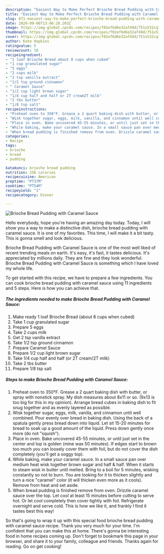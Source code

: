```yaml
---
description: "Easiest Way to Make Perfect Brioche Bread Pudding with Caramel Sauce"
title: "Easiest Way to Make Perfect Brioche Bread Pudding with Caramel Sauce"
slug: 671-easiest-way-to-make-perfect-brioche-bread-pudding-with-caramel-sauce
date: 2020-09-06T13:46:28.263Z
image: https://img-global.cpcdn.com/recipes/f02ef6d6e32af49d/751x532cq70/brioche-bread-pudding-with-caramel-sauce-recipe-main-photo.jpg
thumbnail: https://img-global.cpcdn.com/recipes/f02ef6d6e32af49d/751x532cq70/brioche-bread-pudding-with-caramel-sauce-recipe-main-photo.jpg
cover: https://img-global.cpcdn.com/recipes/f02ef6d6e32af49d/751x532cq70/brioche-bread-pudding-with-caramel-sauce-recipe-main-photo.jpg
author: Kate Hopkins
ratingvalue: 5
reviewcount: 10
recipeingredient:
- "1 loaf Brioche Bread about 8 cups when cubed"
- "1 cup granulated sugar"
- "5 eggs"
- "2 cups milk"
- "2 tsp vanilla extract"
- "1/2 tsp ground cinnamon"
- " Caramel Sauce"
- "1/2 cup light brown sugar"
- "1/4 cup half and half or 2T cream2T milk"
- "2 tbs butter"
- "1/8 tsp salt"
recipeinstructions:
- "Preheat oven to 350°F. Grease a 2 quart baking dish with butter, or spray with nonstick spray. My dish measures about 8x11 or so. (9x13 is too big for this in my opinion). Arrange bread cubes in baking dish to fit snug together and as evenly layered as possible."
- "Wisk together sugar, eggs, milk, vanilla, and cinnamon until well combined. Pour evenly over bread in baking dish. Using the back of a spatula gently press bread down into liquid. Let sit 15-20 minutes for bread to soak up a good amount of the liquid. Press down gently once more (do not &#34;squish&#34;)."
- "Place in oven. Bake uncovered 45-55 minutes, or until just set in the center and top is golden (mine was 50 minutes). If edges start to brown too much you can loosely cover them with foil, but do not cover the dish completely (you&#39;ll get a soggy top)."
- "While baking, make your caramel sauce. In a small sauce pan over medium heat wisk together brown sugar and half &amp; half. When it starts to steam wisk in butter until melted. Bring to a boil for 5 minutes, wisking constantly so not to burn. You are looking for it to thicken slightly and turn a nice &#34;caramel&#34; color (it will thicken even more as it cools). Remove from heat and set aside."
- "When bread pudding is finished remove from oven. Drizzle caramel sauce over the top. Let cool at least 15 minutes before cutting to serve hot. Or let cool completely then cover tightly with foil. Refrigerate overnight and serve cold. This is how we like it, and frankly I find it tastes best this way!"
categories:
- Recipe
tags:
- brioche
- bread
- pudding

katakunci: brioche bread pudding 
nutrition: 256 calories
recipecuisine: American
preptime: "PT37M"
cooktime: "PT54M"
recipeyield: "1"
recipecategory: Dinner

---
```



![Brioche Bread Pudding with Caramel Sauce](https://img-global.cpcdn.com/recipes/f02ef6d6e32af49d/751x532cq70/brioche-bread-pudding-with-caramel-sauce-recipe-main-photo.jpg)

Hello everybody, hope you're having an amazing day today. Today, I will show you a way to make a distinctive dish, brioche bread pudding with caramel sauce. It is one of my favorites. This time, I will make it a bit tasty. This is gonna smell and look delicious.



Brioche Bread Pudding with Caramel Sauce is one of the most well liked of recent trending meals on earth. It's easy, it's fast, it tastes delicious. It's appreciated by millions daily. They are fine and they look wonderful. Brioche Bread Pudding with Caramel Sauce is something which I have loved my whole life.


To get started with this recipe, we have to prepare a few ingredients. You can cook brioche bread pudding with caramel sauce using 11 ingredients and 5 steps. Here is how you can achieve that.

<!--inarticleads1-->

##### The ingredients needed to make Brioche Bread Pudding with Caramel Sauce:

1. Make ready 1 loaf Brioche Bread (about 8 cups when cubed)
1. Take 1 cup granulated sugar
1. Prepare 5 eggs
1. Take 2 cups milk
1. Get 2 tsp vanilla extract
1. Take 1/2 tsp ground cinnamon
1. Prepare  Caramel Sauce
1. Prepare 1/2 cup light brown sugar
1. Take 1/4 cup half and half (or 2T cream/2T milk)
1. Take 2 tbs butter
1. Prepare 1/8 tsp salt




<!--inarticleads2-->

##### Steps to make Brioche Bread Pudding with Caramel Sauce:

1. Preheat oven to 350°F. Grease a 2 quart baking dish with butter, or spray with nonstick spray. My dish measures about 8x11 or so. (9x13 is too big for this in my opinion). Arrange bread cubes in baking dish to fit snug together and as evenly layered as possible.
1. Wisk together sugar, eggs, milk, vanilla, and cinnamon until well combined. Pour evenly over bread in baking dish. Using the back of a spatula gently press bread down into liquid. Let sit 15-20 minutes for bread to soak up a good amount of the liquid. Press down gently once more (do not &#34;squish&#34;).
1. Place in oven. Bake uncovered 45-55 minutes, or until just set in the center and top is golden (mine was 50 minutes). If edges start to brown too much you can loosely cover them with foil, but do not cover the dish completely (you&#39;ll get a soggy top).
1. While baking, make your caramel sauce. In a small sauce pan over medium heat wisk together brown sugar and half &amp; half. When it starts to steam wisk in butter until melted. Bring to a boil for 5 minutes, wisking constantly so not to burn. You are looking for it to thicken slightly and turn a nice &#34;caramel&#34; color (it will thicken even more as it cools). Remove from heat and set aside.
1. When bread pudding is finished remove from oven. Drizzle caramel sauce over the top. Let cool at least 15 minutes before cutting to serve hot. Or let cool completely then cover tightly with foil. Refrigerate overnight and serve cold. This is how we like it, and frankly I find it tastes best this way!




So that's going to wrap it up with this special food brioche bread pudding with caramel sauce recipe. Thank you very much for your time. I'm confident that you can make this at home. There's gonna be interesting food in home recipes coming up. Don't forget to bookmark this page in your browser, and share it to your family, colleague and friends. Thanks again for reading. Go on get cooking!
